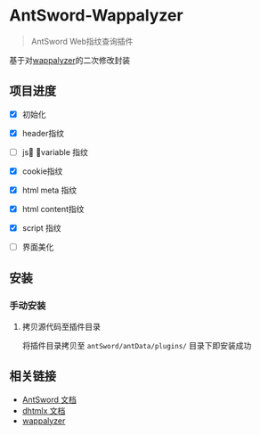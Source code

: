 # AntSword-Wappalyzer

> AntSword Web指纹查询插件

基于对[wappalyzer](https://github.com/AliasIO/Wappalyzer/)的二次修改封装

## 项目进度

- [x] 初始化
- [x] header指纹
- [ ] js variable 指纹
- [x] cookie指纹
- [x] html meta 指纹
- [x] html content指纹
- [x] script 指纹  
- [ ] 界面美化


## 安装

### 手动安装

1. 拷贝源代码至插件目录

    将插件目录拷贝至 `antSword/antData/plugins/` 目录下即安装成功

## 相关链接

* [AntSword 文档](http://doc.uyu.us)
* [dhtmlx 文档](http://docs.dhtmlx.com/)
* [wappalyzer](https://github.com/AliasIO/Wappalyzer/)
